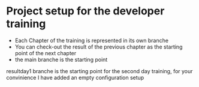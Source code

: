 # Project setup for the developer training

- Each Chapter of the training is represented in its own branche
- You can check-out the result of the previous chapter as the starting point of the next chapter
- the main branche is the starting point

resultday1 branche is the starting point for the second day training, for your convinience I have added an empty configuration setup 
